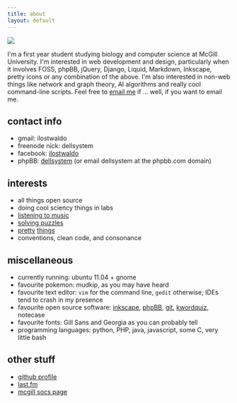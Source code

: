 ```yaml
---
title: about
layout: default
---
```


<img src="http://gravatar.com/avatar/0826c9e6449c9a08230ac6d40a3cde4d" class="leftfloat" />

I'm a first year student studying biology and computer science at McGill University. I'm interested in web development and design, particularly when it involves FOSS, phpBB, jQuery, Django, Liquid, Markdown, Inkscape, pretty icons or any combination of the above. I'm also interested in non-web things like network and graph theory, AI algorithms and really cool command-line scripts. Feel free to [email me](#contact_info) if ... well, if you want to email me.

contact info
------------

*	gmail: ilostwaldo
*	freenode nick: dellsystem
*	facebook: [ilostwaldo](http://www.facebook.com/ilostwaldo)
*	phpBB: [dellsystem](http://www.phpbb.com/community/ucp.php?i=pm&mode=compose&u=178433) (or email dellsystem at the phpbb.com domain)

interests
---------

*	all things open source
*	doing cool sciency things in labs
*	[listening to music][last.fm]
*	[solving puzzles](http://www.projecteuler.net)
*	[pretty](http://www.mathjax.org) [things](http://www.vladstudio.com/)
*	conventions, clean code, and consonance

miscellaneous
-------------

*	currently running: ubuntu 11.04 + gnome
*	favourite pokemon: mudkip, as you may have heard
*	favourite text editor: `vim` for the command line, `gedit` otherwise; IDEs tend to crash in my presence
*	favourite open source software: [inkscape](http://www.inkscape.org), [phpBB](http://www.phpbb.com), [git](http://www.git-scm.com), [kwordquiz](http://edu.kde.org/kwordquiz/), notecase
*	favourite fonts: Gill Sans and Georgia as you can probably tell
*	programming languages: python, PHP, java, javascript, some C, very little bash

other stuff
-----------

*	[github profile](https://www.github.com/dellsystem)
*	[last.fm][last.fm]
*	[mcgill socs page](http://cs.mcgill.ca/~wliu65)

[last.fm]: http://www.last.fm/user/dellsystem
